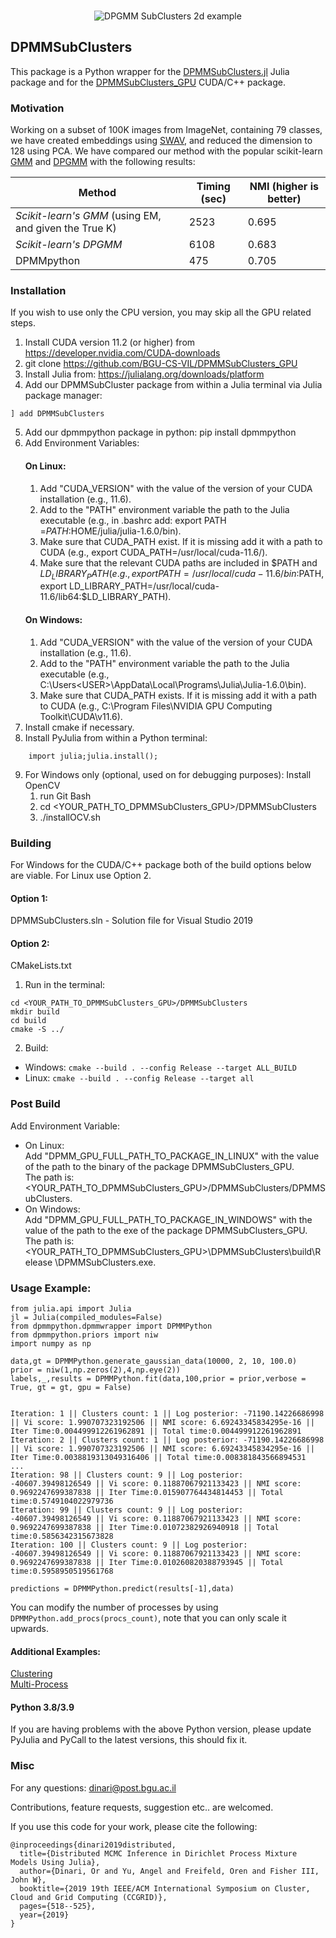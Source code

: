 <br>
<p align="center">
<img src="https://www.cs.bgu.ac.il/~dinari/images/clusters_low_slow.gif" alt="DPGMM SubClusters 2d example">
</p>

## DPMMSubClusters

This package is a Python wrapper for the [DPMMSubClusters.jl](https://github.com/BGU-CS-VIL/DPMMSubClusters.jl) Julia package and for the [DPMMSubClusters_GPU](https://github.com/BGU-CS-VIL/DPMMSubClusters_GPU) CUDA/C++ package.<br>

### Motivation

Working on a subset of 100K images from ImageNet, containing 79 classes, we have created embeddings using [SWAV](https://github.com/facebookresearch/swav), and reduced the dimension to 128 using PCA. We have compared our method with the popular scikit-learn [GMM](https://scikit-learn.org/stable/modules/generated/sklearn.mixture.GaussianMixture.html) and [DPGMM](https://scikit-learn.org/stable/modules/generated/sklearn.mixture.BayesianGaussianMixture.html) with the following results:
<p align="center">
  
| Method                                              | Timing (sec) | NMI (higher is better) |
|-----------------------------------------------------|--------------|------------------------|
| *Scikit-learn's GMM* (using EM, and given the True K) | 2523         | 0.695                   |
| *Scikit-learn's DPGMM*                                | 6108         | 0.683                   | 
| DPMMpython                                          | 475           | 0.705                   | 

</p>


### Installation

If you wish to use only the CPU version, you may skip all the GPU related steps.

1. Install CUDA version 11.2 (or higher) from https://developer.nvidia.com/CUDA-downloads
2. git clone https://github.com/BGU-CS-VIL/DPMMSubClusters_GPU
3. Install Julia from: https://julialang.org/downloads/platform
4. Add our DPMMSubCluster package from within a Julia terminal via Julia package manager:
```
] add DPMMSubClusters
```
5. Add our dpmmpython package in python: pip install dpmmpython
6. Add Environment Variables:
	#### On Linux:
	1. Add "CUDA_VERSION" with the value of the version of your CUDA installation (e.g., 11.6).
	2. Add to the "PATH" environment variable the path to the Julia executable (e.g., in .bashrc add: export PATH =$PATH:$HOME/julia/julia-1.6.0/bin).
	3. Make sure that CUDA_PATH exist. If it is missing add it with a path to CUDA (e.g., export CUDA_PATH=/usr/local/cuda-11.6/).
	4. Make sure that the relevant CUDA paths are included in $PATH and $LD_LIBRARY_PATH (e.g., export PATH=/usr/local/cuda-11.6/bin:$PATH, export LD_LIBRARY_PATH=/usr/local/cuda-
11.6/lib64:$LD_LIBRARY_PATH).
	#### On Windows:
	1. Add "CUDA_VERSION" with the value of the version of your CUDA installation (e.g., 11.6).
	2. Add to the "PATH" environment variable the path to the Julia executable (e.g., C:\Users\<USER>\AppData\Local\Programs\Julia\Julia-1.6.0\bin).
	3. Make sure that CUDA_PATH exists. If it is missing add it with a path to CUDA (e.g., C:\Program Files\NVIDIA GPU Computing Toolkit\CUDA\v11.6).
7. Install cmake if necessary.
8. Install PyJulia from within a Python terminal:
```
	import julia;julia.install();
```
9. For Windows only (optional, used on for debugging purposes): Install OpenCV
	1. run Git Bash
	2. cd <YOUR_PATH_TO_DPMMSubClusters_GPU>/DPMMSubClusters
	3. ./installOCV.sh

### Building
For Windows for the CUDA/C++ package both of the build options below are viable. For Linux use
Option 2.
#### Option 1:
DPMMSubClusters.sln - Solution file for Visual Studio 2019
#### Option 2:
CMakeLists.txt
1. Run in the terminal:
```
cd <YOUR_PATH_TO_DPMMSubClusters_GPU>/DPMMSubClusters
mkdir build
cd build
cmake -S ../
```
2. Build:
* Windows: 
```cmake --build . --config Release --target ALL_BUILD```
* Linux: ```cmake --build . --config Release --target all```

### Post Build
Add Environment Variable:
* On Linux:</BR>
Add "DPMM_GPU_FULL_PATH_TO_PACKAGE_IN_LINUX" with the value of the path to the binary of the package DPMMSubClusters_GPU.</BR>
The path is: <YOUR_PATH_TO_DPMMSubClusters_GPU>/DPMMSubClusters/DPMMSubClusters.
* On Windows:</BR>
Add "DPMM_GPU_FULL_PATH_TO_PACKAGE_IN_WINDOWS" with the value of the path to the exe of the package DPMMSubClusters_GPU.</BR>
The path is: <YOUR_PATH_TO_DPMMSubClusters_GPU>\DPMMSubClusters\build\Release
\DPMMSubClusters.exe.


### Usage Example:

```
from julia.api import Julia
jl = Julia(compiled_modules=False)
from dpmmpython.dpmmwrapper import DPMMPython
from dpmmpython.priors import niw
import numpy as np

data,gt = DPMMPython.generate_gaussian_data(10000, 2, 10, 100.0)
prior = niw(1,np.zeros(2),4,np.eye(2))
labels,_,results = DPMMPython.fit(data,100,prior = prior,verbose = True, gt = gt, gpu = False)
  
```
```
Iteration: 1 || Clusters count: 1 || Log posterior: -71190.14226686998 || Vi score: 1.990707323192506 || NMI score: 6.69243345834295e-16 || Iter Time:0.004499912261962891 || Total time:0.004499912261962891
Iteration: 2 || Clusters count: 1 || Log posterior: -71190.14226686998 || Vi score: 1.990707323192506 || NMI score: 6.69243345834295e-16 || Iter Time:0.0038819313049316406 || Total time:0.008381843566894531
...
Iteration: 98 || Clusters count: 9 || Log posterior: -40607.39498126549 || Vi score: 0.11887067921133423 || NMI score: 0.9692247699387838 || Iter Time:0.015907764434814453 || Total time:0.5749104022979736
Iteration: 99 || Clusters count: 9 || Log posterior: -40607.39498126549 || Vi score: 0.11887067921133423 || NMI score: 0.9692247699387838 || Iter Time:0.01072382926940918 || Total time:0.5856342315673828
Iteration: 100 || Clusters count: 9 || Log posterior: -40607.39498126549 || Vi score: 0.11887067921133423 || NMI score: 0.9692247699387838 || Iter Time:0.010260820388793945 || Total time:0.5958950519561768
```
```
predictions = DPMMPython.predict(results[-1],data)
```

You can modify the number of processes by using `DPMMPython.add_procs(procs_count)`, note that you can only scale it upwards.

#### Additional Examples:
[Clustering](https://nbviewer.jupyter.org/github/BGU-CS-VIL/dpmmpython/blob/master/examples/clustering_example.ipynb)
<br>
[Multi-Process](https://nbviewer.jupyter.org/github/BGU-CS-VIL/dpmmpython/blob/master/examples/multi_process.ipynb)


#### Python 3.8/3.9
If you are having problems with the above Python version, please update PyJulia and PyCall to the latest versions, this should fix it.

### Misc

For any questions: dinari@post.bgu.ac.il

Contributions, feature requests, suggestion etc.. are welcomed.

If you use this code for your work, please cite the following:

```
@inproceedings{dinari2019distributed,
  title={Distributed MCMC Inference in Dirichlet Process Mixture Models Using Julia},
  author={Dinari, Or and Yu, Angel and Freifeld, Oren and Fisher III, John W},
  booktitle={2019 19th IEEE/ACM International Symposium on Cluster, Cloud and Grid Computing (CCGRID)},
  pages={518--525},
  year={2019}
}
```
